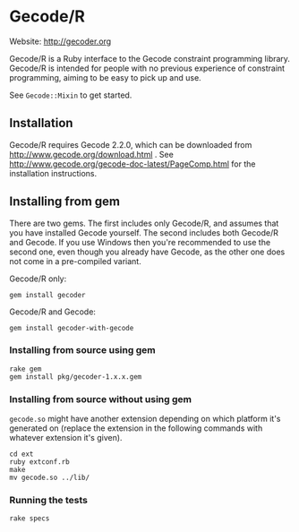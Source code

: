 Gecode/R
========

Website: http://gecoder.org

Gecode/R is a Ruby interface to the Gecode constraint programming library.
Gecode/R is intended for people with no previous experience of constraint
programming, aiming to be easy to pick up and use.

See `Gecode::Mixin` to get started.

Installation
------------

Gecode/R requires Gecode 2.2.0, which can be downloaded from
http://www.gecode.org/download.html . See
http://www.gecode.org/gecode-doc-latest/PageComp.html for the installation
instructions.

Installing from gem
-------------------

There are two gems. The first includes only Gecode/R, and assumes that you have
installed Gecode yourself. The second includes both Gecode/R and Gecode. If you
use Windows then you're recommended to use the second one, even though you
already have Gecode, as the other one does not come in a pre-compiled variant.

Gecode/R only:

    gem install gecoder

Gecode/R and Gecode:

    gem install gecoder-with-gecode

### Installing from source using gem

    rake gem
    gem install pkg/gecoder-1.x.x.gem

### Installing from source without using gem

`gecode.so` might have another extension depending on which platform it's
generated on (replace the extension in the following commands with whatever
extension it's given).

    cd ext
    ruby extconf.rb
    make
    mv gecode.so ../lib/

### Running the tests

    rake specs

